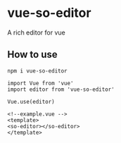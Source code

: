 # vue-so-editor
A rich editor for vue

## How to use

```
npm i vue-so-editor
```

```
import Vue from 'vue'
import editor from 'vue-so-editor'

Vue.use(editor)
```

```
<!--example.vue -->
<template>
<so-editor></so-editor>
</template>
```
